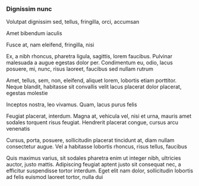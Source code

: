 ### Dignissim nunc

Volutpat dignissim sed, tellus, fringilla, orci, accumsan

Amet bibendum iaculis

Fusce at, nam eleifend, fringilla, nisi

Ex, a nibh rhoncus, pharetra ligula, sagittis, lorem faucibus. Pulvinar malesuada a augue egestas dolor per. Condimentum eu, odio, lacus posuere, mi, nunc, risus laoreet, faucibus sed nullam rutrum

Amet, tellus, sem, non, eleifend, aliquet lorem, lobortis etiam porttitor. Neque blandit, habitasse sit convallis velit lacus placerat dolor placerat, egestas molestie

Inceptos nostra, leo vivamus. Quam, lacus purus felis

Feugiat placerat, interdum. Magna at, vehicula vel, nisi et urna, mauris amet sodales torquent risus feugiat. Hendrerit placerat congue, cursus arcu venenatis

Cursus, porta, posuere, sollicitudin placerat tincidunt at, diam nullam consectetur augue. Vel a habitasse lobortis rhoncus, risus tellus, faucibus

Quis maximus varius, sit sodales pharetra enim ut integer nibh, ultricies auctor, justo mattis. Adipiscing feugiat aptent justo sit consequat nec, a efficitur suspendisse tortor interdum. Eget elit nam dolor, sollicitudin lobortis ad felis euismod laoreet tortor, nulla dui


